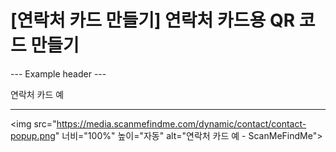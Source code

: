 <h1>[연락처 카드 만들기] 연락처 카드용 QR 코드 만들기</h1>

--- Example header ---

연락처 카드 예

----------

<img src="https://media.scanmefindme.com/dynamic/contact/contact-popup.png" 너비="100%" 높이="자동"
    alt="연락처 카드 예 - ScanMeFindMe">
